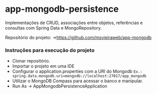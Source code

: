 # app-mongodb-persistence
Implementações de CRUD, associações entre objetos, referências e consultas com Spring Data e MongoRepository.

Repositório do projeto: ->https://github.com/msvieiraweb/app-mongodb

### Instruções para execução do projeto
- Clonar repositório.
- Importar o projeto em uma IDE
- Configurar o application.properties com a URI do Mongodb 
    ```Ex.: spring.data.mongodb.uri=mongodb://localhost:27017/app_mongodb ```
- Utilizar o MongoDB Compass para acessar o banco e manipular.
- Run As -> AppMongodbPersistenceApplication

